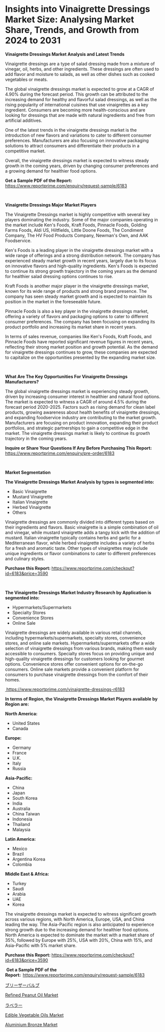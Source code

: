 <p><h1>Insights into Vinaigrette Dressings Market Size: Analysing Market Share, Trends, and Growth from 2024 to 2031</h1></p><p><strong>Vinaigrette Dressings Market Analysis and Latest Trends</strong></p>
<p><p>Vinaigrette dressings are a type of salad dressing made from a mixture of vinegar, oil, herbs, and other ingredients. These dressings are often used to add flavor and moisture to salads, as well as other dishes such as cooked vegetables or meats.</p><p>The global vinaigrette dressings market is expected to grow at a CAGR of 4.90% during the forecast period. This growth can be attributed to the increasing demand for healthy and flavorful salad dressings, as well as the rising popularity of international cuisines that use vinaigrettes as a key ingredient. Consumers are becoming more health-conscious and are looking for dressings that are made with natural ingredients and free from artificial additives.</p><p>One of the latest trends in the vinaigrette dressings market is the introduction of new flavors and variations to cater to different consumer preferences. Manufacturers are also focusing on innovative packaging solutions to attract consumers and differentiate their products in a competitive market.</p><p>Overall, the vinaigrette dressings market is expected to witness steady growth in the coming years, driven by changing consumer preferences and a growing demand for healthier food options.</p></p>
<p><strong>Get a Sample PDF of the Report:&nbsp;</strong> <a href="https://www.reportprime.com/enquiry/request-sample/6183">https://www.reportprime.com/enquiry/request-sample/6183</a></p>
<p>&nbsp;</p>
<p><strong>Vinaigrette Dressings Major Market Players</strong></p>
<p><p>The Vinaigrette Dressings market is highly competitive with several key players dominating the industry. Some of the major companies operating in the market include Ken's Foods, Kraft Foods, Pinnacle Foods, Golding Farms Foods, Aldi US, Hiltfields, Little Doone Foods, The Condiment Company, The HV Food Products Company, Newman's Own, and AAK Foodservice.</p><p>Ken's Foods is a leading player in the vinaigrette dressings market with a wide range of offerings and a strong distribution network. The company has experienced steady market growth in recent years, largely due to its focus on innovative flavors and high-quality ingredients. Ken's Foods is expected to continue its strong growth trajectory in the coming years as the demand for healthier salad dressing options continues to rise.</p><p>Kraft Foods is another major player in the vinaigrette dressings market, known for its wide range of products and strong brand presence. The company has seen steady market growth and is expected to maintain its position in the market in the foreseeable future.</p><p>Pinnacle Foods is also a key player in the vinaigrette dressings market, offering a variety of flavors and packaging options to cater to different consumer preferences. The company has been focusing on expanding its product portfolio and increasing its market share in recent years.</p><p>In terms of sales revenue, companies like Ken's Foods, Kraft Foods, and Pinnacle Foods have reported significant revenue figures in recent years, reflecting their strong market position and growth potential. As the demand for vinaigrette dressings continues to grow, these companies are expected to capitalize on the opportunities presented by the expanding market size.</p></p>
<p>&nbsp;</p>
<p><strong>What Are The Key Opportunities For Vinaigrette Dressings Manufacturers?</strong></p>
<p><p>The global vinaigrette dressings market is experiencing steady growth, driven by increasing consumer interest in healthier and natural food options. The market is expected to witness a CAGR of around 4.5% during the forecast period 2020-2025. Factors such as rising demand for clean label products, growing awareness about health benefits of vinaigrette dressings, and expanding foodservice industry are contributing to the market growth. Manufacturers are focusing on product innovation, expanding their product portfolios, and strategic partnerships to gain a competitive edge in the market. The vinaigrette dressings market is likely to continue its growth trajectory in the coming years.</p></p>
<p><strong>Inquire or Share Your Questions If Any Before Purchasing This Report:</strong> <a href="https://www.reportprime.com/enquiry/pre-order/6183">https://www.reportprime.com/enquiry/pre-order/6183</a></p>
<p>&nbsp;</p>
<p><strong>Market Segmentation</strong></p>
<p><strong>The Vinaigrette Dressings Market Analysis by types is segmented into:</strong></p>
<p><ul><li>Basic Vinaigrette</li><li>Mustard Vinaigrette</li><li>Italian Vinaigrette</li><li>Herbed Vinaigrette</li><li>Others</li></ul></p>
<p><p>Vinaigrette dressings are commonly divided into different types based on their ingredients and flavors. Basic vinaigrette is a simple combination of oil and vinegar, while mustard vinaigrette adds a tangy kick with the addition of mustard. Italian vinaigrette typically contains herbs and garlic for a Mediterranean flavor, while herbed vinaigrette includes a variety of herbs for a fresh and aromatic taste. Other types of vinaigrettes may include unique ingredients or flavor combinations to cater to different preferences and culinary styles.</p></p>
<p><strong>Purchase this Report:&nbsp;</strong><a href="https://www.reportprime.com/checkout?id=6183&price=3590">https://www.reportprime.com/checkout?id=6183&price=3590</a></p>
<p>&nbsp;</p>
<p><strong>The Vinaigrette Dressings Market Industry Research by Application is segmented into:</strong></p>
<p><ul><li>Hypermarkets/Supermarkets</li><li>Specialty Stores</li><li>Convenience Stores</li><li>Online Sale</li></ul></p>
<p><p>Vinaigrette dressings are widely available in various retail channels, including hypermarkets/supermarkets, specialty stores, convenience stores, and online sale markets. Hypermarkets/supermarkets offer a wide selection of vinaigrette dressings from various brands, making them easily accessible to consumers. Specialty stores focus on providing unique and high-quality vinaigrette dressings for customers looking for gourmet options. Convenience stores offer convenient options for on-the-go consumers. Online sale markets provide a convenient platform for consumers to purchase vinaigrette dressings from the comfort of their homes.</p></p>
<p><a href="https://www.reportprime.com/vinaigrette-dressings-r6183">&nbsp;https://www.reportprime.com/vinaigrette-dressings-r6183</a></p>
<p><strong>In terms of Region, the Vinaigrette Dressings Market Players available by Region are:</strong></p>
<p>
    <p> <strong> North America: </strong>
        <ul>
            <li>United States</li>
            <li>Canada</li>
        </ul>
        </p> 
    <p> <strong> Europe: </strong>
        <ul>
            <li>Germany</li>
            <li>France</li>
            <li>U.K.</li>
            <li>Italy</li>
            <li>Russia</li>
        </ul>
        </p> 
    <p> <strong> Asia-Pacific: </strong>
        <ul>
            <li>China</li>
            <li>Japan</li>
            <li>South Korea</li>
            <li>India</li>
            <li>Australia</li>
            <li>China Taiwan</li>
            <li>Indonesia</li>
            <li>Thailand</li>
            <li>Malaysia</li>
        </ul>
        </p> 
    <p> <strong> Latin America: </strong>
        <ul>
            <li>Mexico</li>
            <li>Brazil</li>
            <li>Argentina Korea</li>
            <li>Colombia</li>
        </ul>
        </p> 
    <p> <strong> Middle East & Africa: </strong>
        <ul>
            <li>Turkey</li>
            <li>Saudi</li>
            <li>Arabia</li>
            <li>UAE</li>
            <li>Korea</li>
        </ul>
    </p>
    </p>
<p><p>The vinaigrette dressings market is expected to witness significant growth across various regions, with North America, Europe, USA, and China leading the way. The Asia-Pacific region is also anticipated to experience strong growth due to the increasing demand for healthier food options. North America is expected to dominate the market with a market share of 35%, followed by Europe with 25%, USA with 20%, China with 15%, and Asia-Pacific with 5% market share.</p></p>
<p><strong>Purchase this Report: </strong><a href="https://www.reportprime.com/checkout?id=6183&price=3590">https://www.reportprime.com/checkout?id=6183&price=3590</a></p>
<p>&nbsp;<strong>Get a Sample PDF of the Report:&nbsp;&nbsp;</strong><a href="https://www.reportprime.com/enquiry/request-sample/6183">https://www.reportprime.com/enquiry/request-sample/6183</a></p>
<p><strong></strong></p>
<p><p><a href="https://medium.com/@mad.jake/%E3%83%96%E3%83%AA%E3%83%BC%E3%82%B6%E3%83%90%E3%83%AB%E3%83%96%E5%B8%82%E5%A0%B4%E8%A6%8F%E6%A8%A1-%E5%B8%82%E5%A0%B4%E5%B1%95%E6%9C%9B%E3%81%A8%E5%B8%82%E5%A0%B4%E4%BA%88%E6%B8%AC-2024%E5%B9%B4%E3%81%8B%E3%82%892031%E5%B9%B4-3698296e58cd">ブリーザーバルブ</a></p><p><a href="https://github.com/RichRobinson5/Market-Research-Report-List-4/blob/main/refined-peanut-oil-market.md">Refined Peanut Oil Market</a></p><p><a href="https://medium.com/@jordymiller39/%E3%83%A9%E3%83%99%E3%83%A9%E3%83%BC%E5%B8%82%E5%A0%B4%E3%81%AE%E5%88%86%E6%9E%90-%E3%82%B0%E3%83%AD%E3%83%BC%E3%83%90%E3%83%AB%E7%94%A3%E6%A5%AD%E3%81%AE%E5%B1%95%E6%9C%9B%E3%81%A8%E4%BA%88%E6%B8%AC-2024%E5%B9%B4%E3%81%8B%E3%82%892031%E5%B9%B4%E3%81%BE%E3%81%A7-34d958444d31">ラベラー</a></p><p><a href="https://github.com/gdfhhhj/Market-Research-Report-List-3/blob/main/edible-vegetable-oils-market.md">Edible Vegetable Oils Market</a></p><p><a href="https://www.linkedin.com/pulse/global-aluminium-bronze-market-types-applications-major-players-fgzef?trackingId=HUHUBPOZE8zQEjg0UjHLlw%3D%3D">Aluminium Bronze Market</a></p></p>